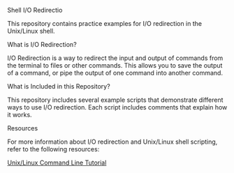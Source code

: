  Shell I/O Redirectio



This repository contains practice examples for I/O redirection in the Unix/Linux shell.



 What is I/O Redirection?



I/O Redirection is a way to redirect the input and output of commands from the terminal to files or other commands. This allows you to save the output of a command, or pipe the output of one command into another command.


 What is Included in this Repository?



This repository includes several example scripts that demonstrate different ways to use I/O redirection. Each script includes comments that explain how it works.




Resources



For more information about I/O redirection and Unix/Linux shell scripting, refer to the following resources:



 [Unix/Linux Command Line Tutorial](https://www.tutorialspoint.com/unix/unix-command-line.htm)

